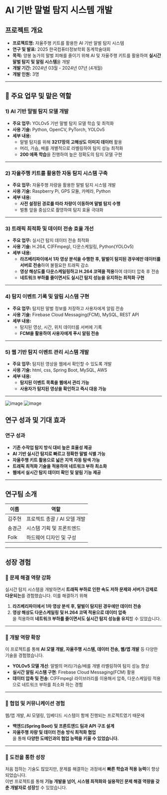 # AI 기반 말벌 탐지 시스템 개발

## 프로젝트 개요
- **프로젝트명:** 자율주행 키트를 활용한 AI 기반 말벌 탐지 시스템
- **연구 및 발표:** 2025 한국컴퓨터정보학회 동계학술대회
- **목적:** 양봉 농가의 말벌 피해를 줄이기 위해 AI 및 자율주행 키트를 활용하여 **실시간 말벌 탐지 및 알림 시스템**을 개발
- **개발 기간:** 2024년 03월 - 2024년 07년 (4개월)
- **개발 인원:** 3명

---

## 🔹 주요 업무 및 맡은 역할
### 1) AI 기반 말벌 탐지 모델 개발  
- **주요 업무:** YOLOv5 기반 말벌 탐지 모델 학습 및 최적화
- **사용 기술:** Python, OpenCV, PyTorch, YOLOv5
- **세부 내용:**  
  - 말벌 탐지를 위해 **3217장의 고해상도 이미지 데이터** 활용  
  - 머리, 가슴, 배를 개별적으로 라벨링하여 탐지 성능 최적화  
  - **200 에폭 학습**을 진행하여 높은 정확도의 탐지 모델 구현  

---

### 2) 자율주행 키트를 활용한 자동 탐지 시스템 구축  
- **주요 업무:** 자율주행 차량을 활용한 말벌 탐지 시스템 개발
- **사용 기술:** Raspberry Pi, GPS 모듈, 카메라, Python
- **세부 내용:**  
  - **사전 설정된 경로를 따라 차량이 이동하며 말벌 탐지 수행**  
  - 벌통 앞을 중심으로 촬영하여 탐지 효율 극대화  
  

---

### 3) 트래픽 최적화 및 데이터 전송 효율 개선  
- **주요 업무:** 실시간 탐지 데이터 전송 최적화
- **사용 기술:** H.264, C(FFmpeg), 다운스케일링, Python(YOLOv5)
- **세부 내용:**  
  - **라즈베리파이에서 1차 영상 분석을 수행한 후, 말벌이 탐지된 경우에만 데이터를 서버로 전송**하여 불필요한 트래픽 감소  
  - **영상 해상도를 다운스케일링하고 H.264 코덱을 적용**하여 데이터 압축 후 전송  
  - **네트워크 부하를 줄이면서도 실시간 탐지 성능을 유지하는 최적화 구현**  

---

### 4) 탐지 이벤트 기록 및 알림 시스템 구현  
- **주요 업무:** 탐지된 말벌 정보를 저장하고 사용자에게 알림 전송
- **사용 기술:** Firebase Cloud Messaging(FCM), MySQL, REST API
- **세부 내용:**  
  - 탐지된 영상, 시간, 위치 데이터를 서버에 기록  
  - **FCM을 활용하여 사용자에게 푸시 알림 전송**  

---

### 5) 웹 기반 탐지 이벤트 관리 시스템 개발  
- **주요 업무:** 탐지된 영상을 웹에서 확인할 수 있도록 개발
- **사용 기술:** html, css, Spring Boot, MySQL, AWS
- **세부 내용:**  
  - **탐지된 이벤트 목록을 웹에서 관리 가능**  
  - **사용자가 탐지된 영상을 확인하고 즉시 대응 가능**  

---

![image](https://github.com/user-attachments/assets/d1dd153b-0585-47b6-ba36-658bc373f0e8)
![image](https://github.com/user-attachments/assets/06b85440-09b4-451b-9f7c-8c000a3f0fc3)


## 연구 성과 및 기대 효과  
### 연구 성과  
- **기존 수작업 탐지 방식 대비 높은 효율성 제공**  
- **AI 기반 실시간 탐지로 빠르고 정확한 말벌 식별 가능**  
- **자율주행 키트 활용으로 넓은 지역 자동 탐색 가능**  
- **트래픽 최적화 기술을 적용하여 네트워크 부하 최소화**  
- **웹에서 실시간 탐지 데이터 확인 및 알림 기능 제공**  


---

## 연구팀 소개  
| 이름 | 역할 |
|------|-----|
| 김주현 | 프로젝트 총괄 / AI 모델 개발 |
| 송경근 | 시스템 기획 및 프론트엔드 |
| Folk | 하드웨어 디자인 및 구성 |

---

## 성장 경험  

### 🔹 문제 해결 역량 강화  
실시간 탐지 시스템을 개발하면서 **트래픽 부하로 인한 속도 저하 문제와 서버가 강제로 다운되는**를 경험했습니다. 이를 해결하기 위해 
1. **라즈베리파이에서 1차 영상 분석 후, 말벌이 탐지된 경우에만 데이터 전송**  
2. **영상 해상도 다운스케일링 및 H.264 코덱 적용으로 데이터 압축**  
을 적용하여 **네트워크 부하를 줄이면서도 실시간 탐지 성능을 유지**할 수 있었습니다.  

---

### 🔹 개발 역량 확장  
이 프로젝트를 통해 **AI 모델 개발, 자율주행 시스템, 데이터 전송, 웹/앱 개발** 등 다양한 기술을 경험했습니다.  
- **YOLOv5 모델 개선**: 말벌의 머리/가슴/배를 개별 라벨링하여 탐지 성능 향상  
- **실시간 알림 시스템 구현**: Firebase Cloud Messaging(FCM) 활용  
- **데이터 압축 및 전송**: C(FFmpeg) 라이브러리를 이용해서 압축, 다운스케일링 적용으로 네트워크 부하를 최소화 하는 경험 

---

### 🔹 협업 및 커뮤니케이션 경험  
웹/앱 개발, AI 모델링, 임베디드 시스템이 함께 진행되는 프로젝트였기 때문에  
- **백엔드(Spring Boot) 및 프론트엔드 팀과 API 구조 설계**  
- **자율주행 차량 및 데이터 전송 방식 최적화 협업**  
을 통해 **다양한 도메인과의 협업 능력을 키울 수 있었습니다.**  

---

### 🔹 도전을 통한 성장  
처음 접하는 기술도 많았지만, 문제를 해결하는 과정에서 **빠른 학습과 적용 능력**이 향상되었습니다.  
이번 프로젝트를 통해 **기능 개발을 넘어, 시스템 최적화와 실용적인 문제 해결 역량을 갖춘 개발자로 성장**할 수 있었습니다.

